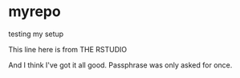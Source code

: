 # myrepo
testing my setup

This line here is from THE RSTUDIO

And I think I've got it all good.
Passphrase was only asked for once.